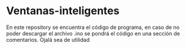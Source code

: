 # Ventanas-inteligentes
En este repository se encuentra el código de programa, en caso de no poder descargar el archivo .ino se pondrá el código en una sección de comentarios. Ojalá sea de utilidad
